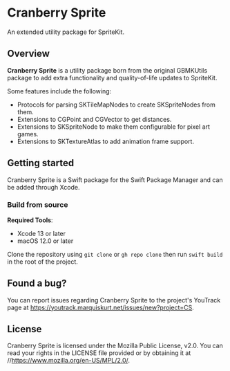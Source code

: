 # Cranberry Sprite

An extended utility package for SpriteKit.

## Overview

**Cranberry Sprite** is a utility package born from the original GBMKUtils package to add
extra functionality and quality-of-life updates to SpriteKit.

Some features include the following:

- Protocols for parsing SKTileMapNodes to create SKSpriteNodes from them.
- Extensions to CGPoint and CGVector to get distances.
- Extensions to SKSpriteNode to make them configurable for pixel art games.
- Extensions to SKTextureAtlas to add animation frame support.

## Getting started

Cranberry Sprite is a Swift package for the Swift Package Manager and can be added through
Xcode.

### Build from source

**Required Tools**:

- Xcode 13 or later
- macOS 12.0 or later

Clone the repository using `git clone` or `gh repo clone` then run `swift build` in the root
of the project.

## Found a bug?

You can report issues regarding Cranberry Sprite to the project's YouTrack page at
https://youtrack.marquiskurt.net/issues/new?project=CS.

## License

Cranberry Sprite is licensed under the Mozilla Public License, v2.0. You can read your rights
in the LICENSE file provided or by obtaining it at //https://www.mozilla.org/en-US/MPL/2.0/.

